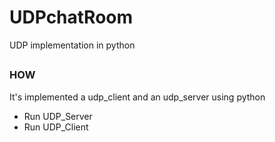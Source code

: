 # UDPchatRoom
UDP implementation in python

##

<div>
  <h3>HOW</h3>
  <p>It's implemented a udp_client and an udp_server using python</p>
  <ul>
    <li>Run UDP_Server</li>
    <li>Run UDP_Client</li>
  </ul>
</div>
